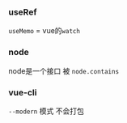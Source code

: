 ### useRef

`useMemo` = vue的`watch`
### node
node是一个接口 被
`node.contains`

### vue-cli
`--modern` 模式 不会打包
